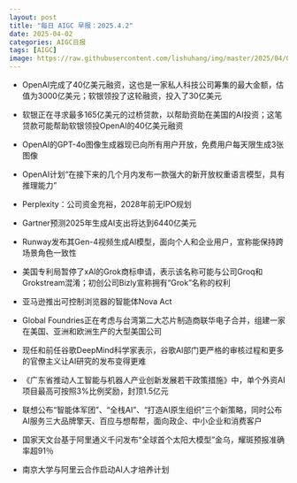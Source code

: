 ```yaml
---
layout: post
title: "每日 AIGC 早报：2025.4.2"
date: 2025-04-02
categories: AIGC日报
tags: [AIGC]
image: https://raw.githubusercontent.com/lishuhang/img/master/2025/04/0402-d.jpg
---
```


- OpenAI完成了40亿美元融资，这也是一家私人科技公司筹集的最大金额，估值为3000亿美元；软银领投了这轮融资，投入了30亿美元

- 软银正在寻求最多165亿美元的过桥贷款，以帮助资助在美国的AI投资；这笔贷款可能帮助软银领投OpenAI的40亿美元融资

- OpenAI的GPT-4o图像生成器现已向所有用户开放，免费用户每天限生成3张图像

- OpenAI计划“在接下来的几个月内发布一款强大的新开放权重语言模型，具有推理能力”

- Perplexity：公司资金充裕，2028年前无IPO规划

- Gartner预测2025年生成AI支出将达到6440亿美元

- Runway发布其Gen-4视频生成AI模型，面向个人和企业用户，宣称能保持跨场景角色一致性

- 美国专利局暂停了xAI的Grok商标申请，表示该名称可能与公司Groq和Grokstream混淆；初创公司Bizly宣称拥有“Grok”名称的权利

- 亚马逊推出可控制浏览器的智能体Nova Act

- Global Foundries正在考虑与台湾第二大芯片制造商联华电子合并，组建一家在美国、亚洲和欧洲生产的大型美国公司

- 现任和前任谷歌DeepMind科学家表示，谷歌AI部门更严格的审核过程和更多的官僚主义让AI研究的发布变得更难

- 《广东省推动人工智能与机器人产业创新发展若干政策措施》中，单个外资AI项目最高可按照3%比例奖励，封顶1.5亿元

- 联想公布“智能体军团”、“全栈AI”、“打造AI原生组织”三个新策略，同时公布AI服务三大品牌擎天、百应与想帮帮，面向政企、中小企业和消费客户

- 国家天文台基于阿里通义千问发布“全球首个太阳大模型”金乌，耀斑预报准确率超91％

- 南京大学与阿里云合作启动AI人才培养计划